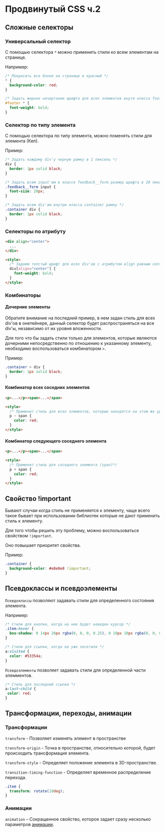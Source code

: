 # Продвинутый CSS ч.2

## Сложные селекторы

### Универсальный селектор

С помощью селектора `*` можно применить стили ко всем элементам на странице.

Например:

```css
/* Покрасить все блоки на странице в красный */
* {
  background-color: red;
}

/* Задать жирное начертание шрифта для всех элементов внути класса footer */
#footer * {
  font-weight: bold;
}
```

### Селектор по типу элемента

С помощью селектора по типу элемента, можно поменять стили для элемента (Кеп).

Пример:

```css
/* Задать каждому div'у черную рамку в 1 пиксель */
div {
  border: 1px solid black;
}

/* Задать всем input'ам в классе feedback__form размер шрифта в 20 пикселей */
.feedback__form input {
  font-size: 20px;
}

/* Задать всем div'ам внутри класса container рамку */
.container div {
  border: 1px solid black;
}
```

### Селекторы по атрибуту

```html
<div align="center">
  ...
</div>

<style>
  /* Задаем толстый шрифт для всех div'ов с атрибутом align равным center */
  div[align="center"] {
    font-weight: bold;
  }
</style>
```

### Комбинаторы

#### Дочерние элементы

Обратите внимание на последний пример, в нем задан стиль для всех div'ов в онетейнере, данный селектор будет распространяться на все div'ы, независимо от их уровня вложенности.

Для того что бы задать стили только для элементов, которые являются дочерними непосредственно по отношению к указанному элементу, необходимо воспользоваться комбинатором `>`.

Пример:

```css
.container > div {
  border: 1px solid black;
}
```

#### Комбинатор всех соседних элементов

```html
<p>...</p><span>...</span>

<style>
  /* Применит стиль для всех элементов, которые находятся на этом же уровне вложенности, после указанного элемента, с тем же родителем. */
  p ~ span {
    color: red;
  }
</style>
```

#### Комбинатор следующего соседнего элемента

```html
<p>...</p><span>...</span>

<style>
  /* Применит стиль для соседнего элемента (span)*/
  p + span {
    color: red;
  }
</style>

```

## Свойство !important

Бывают случаи когда стиль не применяется к элементу, чаще всего такое бывает при использовании библиотек которые не дают применить стиль к элементу.

Для того чтобы решить эту проблему, можно воспользоваться свойством `!important`.

Оно повышает приоритет свойства. 

Пример:

```css
.container {
  background-color: #e8e8e8 !important;
}
```

## Псевдоклассы и псевдоэлементы

`Псевдоклассы` позволяют задавать стили для определенного состояния элемента.

Например:

```css
/* Стили для кнопки, когда на нее будет наведен курсор */
.item:hover {
  box-shadow: 0 14px 28px rgba(0, 0, 0, 0.25), 0 10px 10px rgba(0, 0, 0, 0.22);
}

/* Стили для ссылки, когда ее уже посетили */
a:visited {
  color: #53354a;
}
```

`Псевдоэлементы` позволяет задавать стили для определенной части элемментов.

```css
/* Стиль для последний ссылки */
a:last-child {
 color: red;
}
```

## Трансформации, переходы, анимации

### Трансформации

`transform` - Позволяет изменять элемент в пространстве

`transform-origin` - Точка в пространстве, относительно которой, будет происходить трансформация элемента.

`transform-style` - Определяет положение элемента в 3D-пространстве.

`transition-timing-function` - Определяет временное распределение перехода.

```css
.item {
  transform: rotate(10deg);
}
```

### Анимации

`animation` – Сокращенное свойство, которое задает сразу несколько параметров [анимации](https://developer.mozilla.org/ru/docs/Web/CSS/animation).
